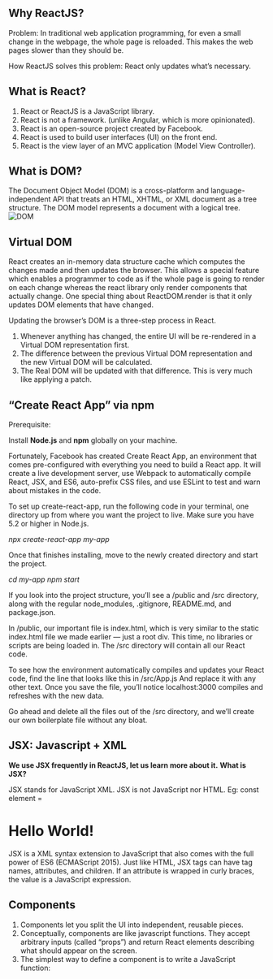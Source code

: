 ## Why ReactJS?

Problem:
In traditional web application programming, for even a small change in the webpage, the whole page is reloaded. This makes the web pages slower than they should be.

How ReactJS solves this problem: React only updates what’s necessary.

## What is React?
1. React or ReactJS is a JavaScript library.
2. React is not a framework. (unlike Angular, which is more opinionated).
3. React is an open-source project created by Facebook.
4. React is used to build user interfaces (UI) on the front end.
5. React is the view layer of an MVC application (Model View Controller).

## What is DOM?
The Document Object Model (DOM) is a cross-platform and language-independent API that treats an HTML, XHTML, or XML document as a tree structure. The DOM model represents a document with a logical tree.
![DOM](https://miro.medium.com/max/1100/0*O-1QRlFK3uMnEAbu)

## Virtual DOM
React creates an in-memory data structure cache which computes the changes made and then updates the browser. This allows a special feature which enables a programmer to code as if the whole page is going to render on each change whereas the react library only render components that actually change.
One special thing about ReactDOM.render is that it only updates DOM elements that have changed.

Updating the browser’s DOM is a three-step process in React.

1. Whenever anything has changed, the entire UI will be re-rendered in a Virtual DOM representation first.
2. The difference between the previous Virtual DOM representation and the new Virtual DOM will be calculated.
3. The Real DOM will be updated with that difference. This is very much like applying a patch.

## “Create React App” via npm
Prerequisite:

Install **Node.js** and **npm** globally on your machine.

Fortunately, Facebook has created Create React App, an environment that comes pre-configured with everything you need to build a React app. It will create a live development server, use Webpack to automatically compile React, JSX, and ES6, auto-prefix CSS files, and use ESLint to test and warn about mistakes in the code.

To set up create-react-app, run the following code in your terminal, one directory up from where you want the project to live. Make sure you have 5.2 or higher in Node.js.

*npx create-react-app my-app*

Once that finishes installing, move to the newly created directory and start the project.

*cd my-app*
*npm start*

If you look into the project structure, you’ll see a /public and /src directory, along with the regular node_modules, .gitignore, README.md, and package.json.

In /public, our important file is index.html, which is very similar to the static index.html file we made earlier — just a root div. This time, no libraries or scripts are being loaded in. The /src directory will contain all our React code.

To see how the environment automatically compiles and updates your React code, find the line that looks like this in /src/App.js And replace it with any other text. Once you save the file, you’ll notice localhost:3000 compiles and refreshes with the new data.

Go ahead and delete all the files out of the /src directory, and we’ll create our own boilerplate file without any bloat.

## JSX: Javascript + XML
**We use JSX frequently in ReactJS, let us learn more about it.**
**What is JSX?**

JSX stands for JavaScript XML. JSX is not JavaScript nor HTML.
Eg: const element = <h1>Hello World!</h1>
JSX is a XML syntax extension to JavaScript that also comes with the full power of ES6 (ECMAScript 2015).
Just like HTML, JSX tags can have tag names, attributes, and children. If an attribute is wrapped in curly braces, the value is a JavaScript expression.

## Components
1. Components let you split the UI into independent, reusable pieces.
2. Conceptually, components are like javascript functions. They accept arbitrary inputs (called “props”) and return React elements describing what should appear on the screen.
3. The simplest way to define a component is to write a JavaScript function:
